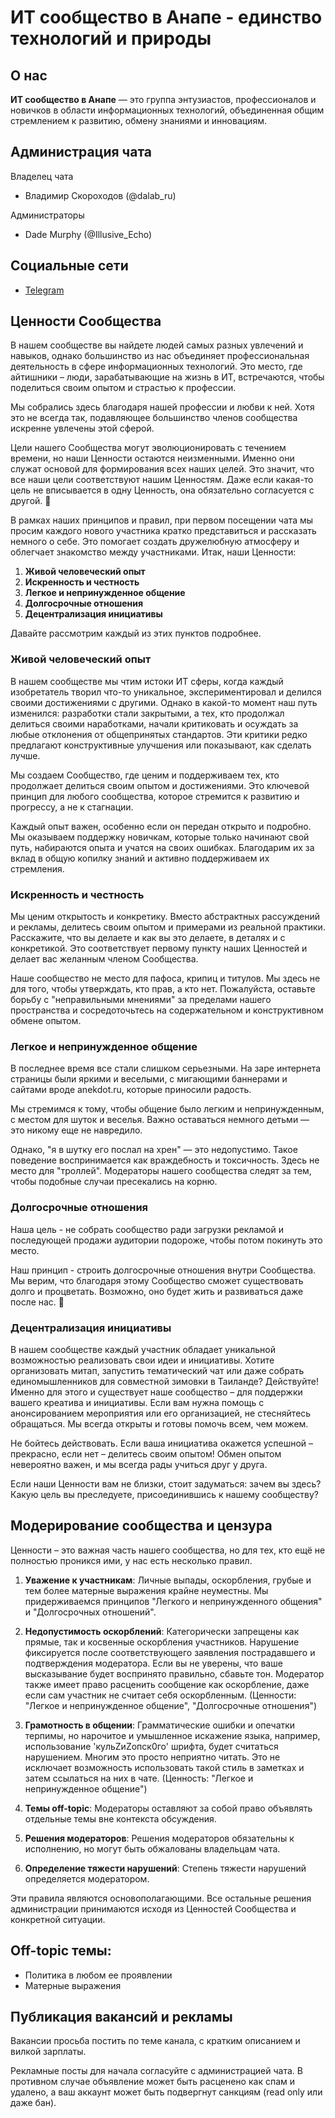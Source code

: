 # ИТ сообщество в Анапе - единство технологий и природы

## О нас

**ИТ сообщество в Анапе** — это группа энтузиастов, профессионалов и новичков в области информационных технологий,
объединенная общим стремлением к развитию, обмену знаниями и инновациям.

## Администрация чата

Владелец чата

- Владимир Скороходов (@dalab_ru)

Администраторы

- Dade Murphy (@Illusive_Echo)

## Социальные сети

- [Telegram](https://t.me/itsea_ru)

## Ценности Сообщества

В нашем сообществе вы найдете людей самых разных увлечений и навыков, однако большинство из нас объединяет профессиональная деятельность в сфере информационных технологий. Это место, где айтишники – люди, зарабатывающие на жизнь в ИТ, встречаются, чтобы поделиться своим опытом и страстью к профессии.

Мы собрались здесь благодаря нашей профессии и любви к ней. Хотя это не всегда так, подавляющее большинство членов сообщества искренне увлечены этой сферой.

Цели нашего Сообщества могут эволюционировать с течением времени, но наши Ценности остаются неизменными. Именно они служат основой для формирования всех наших целей. Это значит, что все наши цели соответствуют нашим Ценностям. Даже если какая-то цель не вписывается в одну Ценность, она обязательно согласуется с другой. 🙂

В рамках наших принципов и правил, при первом посещении чата мы просим каждого нового участника кратко представиться и рассказать немного о себе. Это помогает создать дружелюбную атмосферу и облегчает знакомство между участниками.
Итак, наши Ценности:

1. **Живой человеческий опыт**
2. **Искренность и честность**
3. **Легкое и непринужденное общение**
4. **Долгосрочные отношения**
5. **Децентрализация инициативы**

Давайте рассмотрим каждый из этих пунктов подробнее.

### Живой человеческий опыт

В нашем сообществе мы чтим истоки ИТ сферы, когда каждый изобретатель творил что-то уникальное, экспериментировал и делился своими достижениями с другими. Однако в какой-то момент наш путь изменился: разработки стали закрытыми, а тех, кто продолжал делиться своими наработками, начали критиковать и осуждать за любые отклонения от общепринятых стандартов. Эти критики редко предлагают конструктивные улучшения или показывают, как сделать лучше.

Мы создаем Сообщество, где ценим и поддерживаем тех, кто продолжает делиться своим опытом и достижениями. Это ключевой принцип для любого сообщества, которое стремится к развитию и прогрессу, а не к стагнации.

Каждый опыт важен, особенно если он передан открыто и подробно. Мы оказываем поддержку новичкам, которые только начинают свой путь, набираются опыта и учатся на своих ошибках. Благодарим их за вклад в общую копилку знаний и активно поддерживаем их стремления.

### Искренность и честность

Мы ценим открытость и конкретику. Вместо абстрактных рассуждений и рекламы, делитесь своим опытом и примерами из реальной практики. Расскажите, что вы делаете и как вы это делаете, в деталях и с конкретикой. Это соответствует первому пункту наших Ценностей и делает вас желанным членом Сообщества.

Наше сообщество не место для пафоса, крипиц и титулов. Мы здесь не для того, чтобы утверждать, кто прав, а кто нет. Пожалуйста, оставьте борьбу с "неправильными мнениями" за пределами нашего пространства и сосредоточьтесь на содержательном и конструктивном обмене опытом.

### Легкое и непринужденное общение

В последнее время все стали слишком серьезными. На заре интернета страницы были яркими и веселыми, с мигающими баннерами и сайтами вроде anekdot.ru, которые приносили радость.

Мы стремимся к тому, чтобы общение было легким и непринужденным, с местом для шуток и веселья. Важно оставаться немного детьми — это никому еще не навредило.

Однако, "я в шутку его послал на хрен" — это недопустимо. Такое поведение воспринимается как враждебность и токсичность. Здесь не место для "троллей". Модераторы нашего сообщества следят за тем, чтобы подобные случаи пресекались на корню.

### Долгосрочные отношения

Наша цель - не собрать сообщество ради загрузки рекламой и последующей продажи аудитории подороже, чтобы потом покинуть это место.

Наш принцип - строить долгосрочные отношения внутри Сообщества. Мы верим, что благодаря этому Сообщество сможет существовать долго и процветать. Возможно, оно будет жить и развиваться даже после нас. 🙂

### Децентрализация инициативы

В нашем сообществе каждый участник обладает уникальной возможностью реализовать свои идеи и инициативы. Хотите организовать митап, запустить тематический чат или даже собрать единомышленников для совместной зимовки в Таиланде? Действуйте! Именно для этого и существует наше сообщество – для поддержки вашего креатива и инициативы. Если вам нужна помощь с анонсированием мероприятия или его организацией, не стесняйтесь обращаться. Мы всегда открыты и готовы помочь всем, чем можем.

Не бойтесь действовать. Если ваша инициатива окажется успешной – прекрасно, если нет – делитесь своим опытом! Обмен опытом невероятно важен, и мы всегда рады учиться друг у друга.

Если наши Ценности вам не близки, стоит задуматься: зачем вы здесь? Какую цель вы преследуете, присоединившись к нашему сообществу?

## Модерирование сообщества и цензура

Ценности – это важная часть нашего сообщества, но для тех, кто ещё не полностью проникся ими, у нас есть несколько правил.

1. **Уважение к участникам**: Личные выпады, оскорбления, грубые и тем более матерные выражения крайне неуместны. Мы придерживаемся принципов "Легкого и непринужденного общения" и "Долгосрочных отношений".

2. **Недопустимость оскорблений**: Категорически запрещены как прямые, так и косвенные оскорбления участников. Нарушение фиксируется после соответствующего заявления пострадавшего и подтверждения модератора. Если вы не уверены, что ваше высказывание будет воспринято правильно, сбавьте тон. Модератор также имеет право расценить сообщение как оскорбление, даже если сам участник не считает себя оскорбленным. (Ценности: "Легкое и непринужденное общение", "Долгосрочные отношения")

3. **Грамотность в общении**: Грамматические ошибки и опечатки терпимы, но нарочитое и умышленное искажение языка, например, использование 'кyльZиZопск0го' шpифта, будет считаться нарушением. Многим это просто неприятно читать. Это не исключает возможность использовать такой стиль в заметках и затем ссылаться на них в чате. (Ценность: "Легкое и непринужденное общение")

4. **Темы off-topic**: Модераторы оставляют за собой право объявлять отдельные темы вне контекста обсуждения.

5. **Решения модераторов**: Решения модераторов обязательны к исполнению, но могут быть обжалованы владельцам чата.

6. **Определение тяжести нарушений**: Степень тяжести нарушений определяется модератором.

Эти правила являются основополагающими. Все остальные решения администрации принимаются исходя из Ценностей Сообщества и конкретной ситуации.

## Off-topic темы:

- Политика в любом ее проявлении
- Матерные выражения

## Публикация вакансий и рекламы

Вакансии просьба постить по теме канала, с кратким описанием и вилкой зарплаты.

Рекламные посты для начала согласуйте с администрацией чата. В противном случае объявление может быть расценено как спам и удалено, а ваш аккаунт может быть подвергнут санкциям (read only или даже бан).
